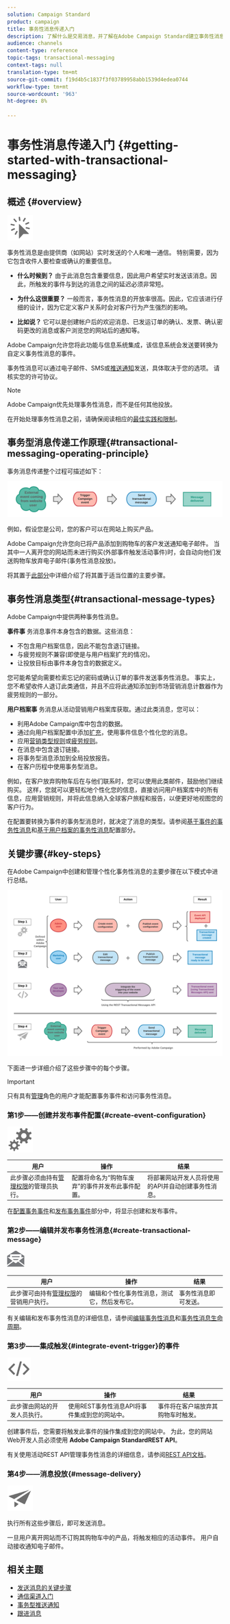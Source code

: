 ```yaml
---
solution: Campaign Standard
product: campaign
title: 事务性消息传递入门
description: 了解什么是交易消息，并了解在Adobe Campaign Standard建立事务性消息的主要步骤。
audience: channels
content-type: reference
topic-tags: transactional-messaging
context-tags: null
translation-type: tm+mt
source-git-commit: f19d4b5c1837f3f03789958abb1539d4edea0744
workflow-type: tm+mt
source-wordcount: '963'
ht-degree: 8%

---
```



# 事务性消息传递入门 {#getting-started-with-transactional-messaging}

## 概述 {#overview}

<img src="assets/do-not-localize/icon_transactional.svg" width="60px">

事务性消息是由提供商（如网站）实时发送的个人和唯一通信。 特别需要，因为它包含收件人要检查或确认的重要信息。

* **什么时候到？** 由于此消息包含重要信息，因此用户希望实时发送该消息。因此，所触发的事件与到达的消息之间的延迟必须非常短。

* **为什么这很重要？** 一般而言，事务性消息的开放率很高。因此，它应该进行仔细的设计，因为它定义客户关系时会对客户行为产生强烈的影响。

* **比如说？** 它可以是创建帐户后的欢迎消息、已发运订单的确认、发票、确认密码更改的消息或客户浏览您的网站后的通知等。

Adobe Campaign允许您将此功能与信息系统集成，该信息系统会发送要转换为自定义事务性消息的事件。

事务性消息可以通过电子邮件、SMS或[推送通知](../../channels/using/transactional-push-notifications.md)发送，具体取决于您的选项。 请核实您的许可协议。

>[!NOTE]
>
>Adobe Campaign优先处理事务性消息，而不是任何其他投放。

<!--Guidelines to implement transactional messaging capabilities in your website are detailed in [this section](../../api/using/managing-transactional-messages.md).-->

<!--All transactional messages are now sent with the Adobe Campaign Enhanced MTA for improved deliverability, throughput, and bounce handling. All impacts are the same as for standard marketing messages. For more on this, see [this section](../../administration/using/configuring-email-channel.md).-->

在开始处理事务性消息之前，请确保阅读相应的[最佳实践和限制](../../channels/using/transactional-messaging-limitations.md)。

## 事务型消息传递工作原理{#transactional-messaging-operating-principle}

事务消息传递整个过程可描述如下：

![](assets/message-center-process.png)

例如，假设您是公司，您的客户可以在网站上购买产品。

Adobe Campaign允许您向已将产品添加到购物车的客户发送通知电子邮件。 当其中一人离开您的网站而未进行购买(外部事件触发活动事件)时，会自动向他们发送购物车放弃电子邮件(事务性消息投放)。

将其置于[此部分](#key-steps)中详细介绍了将其置于适当位置的主要步骤。

## 事务性消息类型{#transactional-message-types}

Adobe Campaign中提供两种事务性消息。

**事件事** 务消息事件本身包含的数据。这些消息：
* 不包含用户档案信息，因此不能包含退订链接。
* 与疲劳规则不兼容(即使是与用户档案扩充的情况)。
* 让投放目标由事件本身包含的数据定义。

您可能希望向需要检索忘记的密码或确认订单的事件发送事务性消息。 事实上，您不希望收件人退订此类通信，并且不应将此通知添加到市场营销消息计数器作为疲劳规则的一部分。

**用户档案事** 务消息从活动营销用户档案库获取。通过此类消息，您可以：
* 利用Adobe Campaign库中包含的数据。
* 通过向用户档案配置中添加[扩充](../../channels/using/configuring-transactional-event.md#enriching-the-transactional-message-content)，使用事件信息个性化您的消息。
* 应用[营销类型规则](../../sending/using/managing-typology-rules.md)或[疲劳规则](../../sending/using/fatigue-rules.md)。
* 在消息中包含退订链接。
* 将事务型消息添加到全局投放报告。
* 在客户历程中使用事务型消息。

例如，在客户放弃购物车后在与他们联系时，您可以使用此类邮件，鼓励他们继续购买。 这样，您就可以更轻松地个性化您的信息，直接访问用户档案库中的所有信息，应用营销规则，并将此信息纳入全球客户旅程和报告，以便更好地视图您的客户行为。

在配置要转换为事件的事务型消息时，就决定了消息的类型。请参阅[基于事件的事务性消息](../../channels/using/configuring-transactional-event.md#event-based-transactional-messages)和[基于用户档案的事务性消息](../../channels/using/configuring-transactional-event.md#profile-based-transactional-messages)配置部分。

## 关键步骤{#key-steps}

在Adobe Campaign中创建和管理个性化事务性消息的主要步骤在以下模式中进行总结。

![](assets/message-center-overview.png)

下面进一步详细介绍了这些步骤中的每个步骤。

>[!IMPORTANT]
>
>只有具有[管理](../../administration/using/users-management.md#functional-administrators)角色的用户才能配置事务事件和访问事务性消息。

### 第1步——创建并发布事件配置{#create-event-configuration}

<img src="assets/do-not-localize/icon_config.svg" width="60px">

| 用户 | 操作 | 结果 |
|--- |--- |--- |
| 此步骤必须由持有[管理权限](../../administration/using/users-management.md#functional-administrators)的管理员执行。 | 配置将命名为“购物车废弃”的事件并发布此事件配置。 | 将部署网站开发人员将使用的API并自动创建事务性消息。 |

在[配置事务事件](../../channels/using/configuring-transactional-event.md)和[发布事务事件](../../channels/using/publishing-transactional-event.md)部分中，将显示创建和发布事件。

### 第2步——编辑并发布事务性消息{#create-transactional-message}

<img src="assets/do-not-localize/icon_notification.svg" width="40px">

| 用户 | 操作 | 结果 |
|--- |--- |--- |
| 此步骤可由持有[管理权限](../../administration/using/users-management.md#functional-administrators)的营销用户执行。 | 编辑和个性化事务性消息，测试它，然后发布它。 | 事务性消息即可发送。 |

有关编辑和发布事务性消息的详细信息，请参阅[编辑事务性消息](../../channels/using/editing-transactional-message.md)和[事务性消息生命周期](../../channels/using/publishing-transactional-message.md)。

### 第3步——集成触发{#integrate-event-trigger}的事件

<img src="assets/do-not-localize/icon_api.svg" width="55px">

<!--**Event triggering integration**-->

| 用户 | 操作 | 结果 |
|--- |--- |--- |
| 此步骤由网站的开发人员执行。 | 使用REST事务性消息API将事件集成到您的网站中。 | 事件将在客户端放弃其购物车时触发。 |

创建事件后，您需要将触发此事件的操作集成到您的网站中。<!--In this example, you want a "Cart abandonment" event to be triggered whenever one of your clients leaves your website before purchasing the products in their cart.--> 为此，您的网站Web开发人员必须使用 **Adobe Campaign StandardREST API**。

有关使用活动REST API管理事务性消息的详细信息，请参阅[REST API文档](../../api/using/managing-transactional-messages.md)。

### 第4步——消息投放{#message-delivery}

<img src="assets/do-not-localize/icon_channels.svg" width="60px">

执行所有这些步骤后，即可发送消息。

一旦用户离开网站而不订购其购物车中的产品，将触发相应的活动事件。 用户自动接收通知电子邮件。

## 相关主题

* [发送消息的关键步骤](../../channels/using/key-steps-to-send-a-message.md)
* [通信渠道入门](../../channels/using/get-started-communication-channels.md)
* [事务型推送通知](../../channels/using/transactional-push-notifications.md)
* [跟进消息](../../channels/using/follow-up-messages.md)
